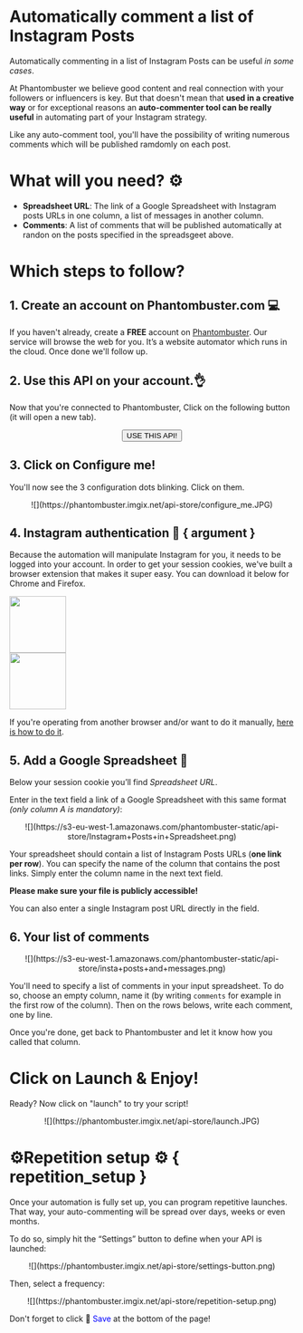 # Automatically comment a list of Instagram Posts

Automatically commenting in a list of Instagram Posts can be useful *in some cases*.

At Phantombuster we believe good content and real connection with your followers or influencers is key. But that doesn't mean that **used in a creative way** or for exceptional reasons an **auto-commenter tool can be really useful** in automating part of your Instagram strategy.

Like any auto-comment tool, you'll have the possibility of writing numerous comments which will be published ramdomly on each post.

# What will you need? ⚙️

- **Spreadsheet URL**: The link of a Google Spreadsheet with Instagram posts URLs in one column, a list of messages in another column.
- **Comments**: A list of comments that will be published automatically at randon on the posts specified in the spreadsgeet above.

# Which steps to follow?

## 1. Create an account on Phantombuster.com 💻
If you haven't already, create a **FREE** account on [Phantombuster](https://phantombuster.com/register). Our service will browse the web for you. It’s a website automator which runs in the cloud. Once done we'll follow up.

## 2. Use this API on your account.👌
Now that you're connected to Phantombuster, Click on the following button (it will open a new tab).

<center><button type="button" class="btn btn-warning callToAction" onclick="useThisApi()">USE THIS API!</button></center>

## 3. Click on Configure me!
You'll now see the 3 configuration dots blinking. Click on them.

<center>![](https://phantombuster.imgix.net/api-store/configure_me.JPG)</center>

## 4. Instagram authentication 🔑 { argument }

Because the automation will manipulate Instagram for you, it needs to be logged into your account. In order to get your session cookies, we've built a browser extension that makes it super easy. You can download it below for Chrome and Firefox.

<div class="row">
	<div class="col-xs-6 text-center">
		<a href="https://chrome.google.com/webstore/detail/phantombuster/mdlnjfcpdiaclglfbdkbleiamdafilil" target="_blank">
			<img src="https://s3-eu-west-1.amazonaws.com/phantombuster-static/api-store/Browser+Extension/chrome.svg" style="height: 100px;">
		</a>
	</div>
	<div class="col-xs-6 text-center">
		<a href="https://addons.mozilla.org/fr/firefox/addon/phantombuster/" target="_blank">
			<img src="https://s3-eu-west-1.amazonaws.com/phantombuster-static/api-store/Browser+Extension/firefox.svg" style="height: 100px;">
		</a>
	</div>
</div>

If you're operating from another browser and/or want to do it manually, [here is how to do it](https://intercom.help/phantombuster/help-home/how-to-get-your-cookies-without-using-our-browser-extension).

## 5. Add a Google Spreadsheet 📑
Below your session cookie you’ll find _Spreadsheet URL_.

Enter in the text field a link of a Google Spreadsheet with this same format _(only column A is mandatory)_:
<center>![](https://s3-eu-west-1.amazonaws.com/phantombuster-static/api-store/Instagram+Posts+in+Spreadsheet.png)</center>

Your spreadsheet should contain a list of Instagram Posts URLs (**one link per row**).
You can specify the name of the column that contains the post links. Simply enter the column name in the next text field.

**Please make sure your file is publicly accessible!**

You can also enter a single Instagram post URL directly in the field.

## 6. Your list of comments

<center>![](https://s3-eu-west-1.amazonaws.com/phantombuster-static/api-store/insta+posts+and+messages.png)</center>

You'll need to specify a list of comments in your input spreadsheet. To do so, choose an empty column, name it (by writing `comments` for example in the first row of the column). Then on the rows belows, write each comment, one by line.

Once you're done, get back to Phantombuster and let it know how you called that column.


# Click on Launch & Enjoy!
Ready? Now click on "launch" to try your script!

<center>![](https://phantombuster.imgix.net/api-store/launch.JPG)</center>

# ⚙️️Repetition setup ⚙️ { repetition_setup }

Once your automation is fully set up, you can program repetitive launches. That way, your auto-commenting will be spread over days, weeks or even months. 

To do so, simply hit the “Settings” button to define when your API is launched:

<center>![](https://phantombuster.imgix.net/api-store/settings-button.png)</center>

Then, select a frequency:

<center>![](https://phantombuster.imgix.net/api-store/repetition-setup.png)</center>

Don't forget to click 💾 <span style="color:blue">Save</span> at the bottom of the page!